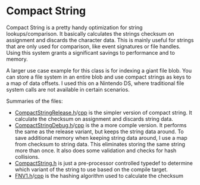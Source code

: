 # Compact String

Compact String is a pretty handy optimization for string lookups/comparison.  It basically calculates the strings checksum on assignment and discards the character data.  This is mainly useful for strings that are only used for comparison, like event signatures or file handles.  Using this system grants a significant savings to performance and to memory.

A larger use case example for this class is for indexing a giant file blob.  You can store a file system in an entire blob and use compact strings as keys to a map of data offsets.  I used this on a Nintendo DS, where traditional file system calls are not available in certain scenarios.

Summaries of the files: 

* [CompactStringRelease.h](CompactStringRelease.h)/[cpp](CompactStringRelease.cpp) is the simpler version of compact string. It calculate the checksum on assignment and discards string data.
* [CompactStringDebug.h](CompactStringDebug.h)/[cpp](CompactStringDebug.cpp) is the a more comple version. It performs the same as the release variant, but keeps the string data around.  To save additional memory when keeping string data around, I use a map from checksum to string data.  This eliminates storing the same string more than once. It also does some validation and checks for hash collisions.
* [CompactString.h](CompactString.h) is just a pre-processor controlled typedef to determine which variant of the string to use based on the compile target.
* [FNV1.h](FNV1.h)/[cpp](FNV1.cpp) is the hashing algorithm used to calculate the checksum
